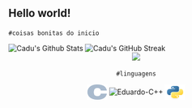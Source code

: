 ## Hello world!

    #coisas bonitas do inicio
<div>
    <img alt="Cadu's Github Stats" width="47%" src="https://github-readme-stats.vercel.app/api?username=Mordegb&show_icons=true&theme=tokyonight&count_private=true&hide_border=false">

    
<img alt="Cadu's GitHub Streak" width="50%" src="https://github-readme-streak-stats.herokuapp.com/?user=Mordegb&theme=tokyonight&hide_border=false">
      

<div align="center">
<img src="https://github-readme-stats.vercel.app/api/top-langs/?username=Mordegb&layout=compact&langs_count=10&theme=tokyonight&hide_border=false&card_width=500"/>


    #linguagens
<div>
      <img align="center" alt="Eduardo-C" height="30" width="40" src="https://raw.githubusercontent.com/devicons/devicon/master/icons/c/c-original.svg">

<img align="center" alt="Eduardo-C++" height="30" width="40" src="https://cdn.jsdelivr.net/gh/devicons/devicon@latest/icons/cplusplus/cplusplus-original.svg" />    


<img align="center" alt="Eduardo-Python" height="30" width="40" src="https://raw.githubusercontent.com/devicons/devicon/master/icons/python/python-original.svg">


    
</div>

<!--
**Mordegb/Mordegb** is a ✨ _special_ ✨ repository because its `README.md` (this file) appears on your GitHub profile.

Here are some ideas to get you started:

- 🔭 I’m currently working on ...
- 🌱 I’m currently learning ...
- 👯 I’m looking to collaborate on ...
- 🤔 I’m looking for help with ...
- 💬 Ask me about ...
- 📫 How to reach me: ...
- 😄 Pronouns: ...
- ⚡ Fun fact: ...
-->
